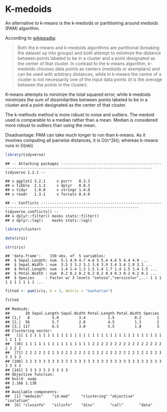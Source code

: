 K-medoids
================

An alternative to k-means is the k-medoids or partitioning around
medoids (PAM) algorithm.

According to [wikipeadia](https://en.wikipedia.org/wiki/K-medoids):

> Both the k-means and k-medoids algorithms are partitional (breaking
> the dataset up into groups) and both attempt to minimize the distance
> between points labeled to be in a cluster and a point designated as
> the center of that cluster. In contrast to the k-means algorithm,
> k-medoids chooses data points as centers (medoids or exemplars) and
> can be used with arbitrary distances, while in k-means the centre of a
> cluster is not necessarily one of the input data points (it is the
> average between the points in the cluster).

K-means attempts to minimize the total squared error, while k-medoids
minimizes the sum of dissimilarities between points labeled to be in a
cluster and a point designated as the center of that cluster.

The k-methods method is more robust to noise and outliers. The medoid
used is comparable to a median rather than a mean. Median is considered
more robust to outliers than using the mean.

Disadvantage: PAM can take much longer to run than k-means. As it
involves computing all pairwise distances, it is O(n^2*k*i); whereas
k-means runs in O(n*k*i)

``` r
library(tidyverse)
```

    ## -- Attaching packages --------------------------------------------------------------------------------------------------------------- tidyverse 1.2.1 --

    ## v ggplot2 3.2.1     v purrr   0.3.3
    ## v tibble  2.1.3     v dplyr   0.8.3
    ## v tidyr   1.0.0     v stringr 1.4.0
    ## v readr   1.3.1     v forcats 0.4.0

    ## -- Conflicts ------------------------------------------------------------------------------------------------------------------ tidyverse_conflicts() --
    ## x dplyr::filter() masks stats::filter()
    ## x dplyr::lag()    masks stats::lag()

``` r
library(cluster)
```

``` r
data(iris)

str(iris)
```

    ## 'data.frame':    150 obs. of  5 variables:
    ##  $ Sepal.Length: num  5.1 4.9 4.7 4.6 5 5.4 4.6 5 4.4 4.9 ...
    ##  $ Sepal.Width : num  3.5 3 3.2 3.1 3.6 3.9 3.4 3.4 2.9 3.1 ...
    ##  $ Petal.Length: num  1.4 1.4 1.3 1.5 1.4 1.7 1.4 1.5 1.4 1.5 ...
    ##  $ Petal.Width : num  0.2 0.2 0.2 0.2 0.2 0.4 0.3 0.2 0.2 0.1 ...
    ##  $ Species     : Factor w/ 3 levels "setosa","versicolor",..: 1 1 1 1 1 1 1 1 1 1 ...

``` r
fitted <- pam(iris, k = 3, metric = "manhattan")

fitted
```

    ## Medoids:
    ##       ID Sepal.Length Sepal.Width Petal.Length Petal.Width Species
    ## [1,]   8          5.0         3.4          1.5         0.2       1
    ## [2,]  56          5.7         2.8          4.5         1.3       2
    ## [3,] 117          6.5         3.0          5.5         1.8       3
    ## Clustering vector:
    ##   [1] 1 1 1 1 1 1 1 1 1 1 1 1 1 1 1 1 1 1 1 1 1 1 1 1 1 1 1 1 1 1 1 1 1 1 1
    ##  [36] 1 1 1 1 1 1 1 1 1 1 1 1 1 1 1 2 2 2 2 2 2 2 2 2 2 2 2 2 2 2 2 2 2 2 2
    ##  [71] 2 2 2 2 2 2 2 3 2 2 2 2 2 2 2 2 2 2 2 2 2 2 2 2 2 2 2 2 2 2 3 3 3 3 3
    ## [106] 3 2 3 3 3 3 3 3 3 3 3 3 3 3 3 3 3 3 3 3 3 3 3 3 3 3 3 3 3 3 3 3 3 3 3
    ## [141] 3 3 3 3 3 3 3 3 3 3
    ## Objective function:
    ## build  swap 
    ## 1.166 1.138 
    ## 
    ## Available components:
    ##  [1] "medoids"    "id.med"     "clustering" "objective"  "isolation" 
    ##  [6] "clusinfo"   "silinfo"    "diss"       "call"       "data"
